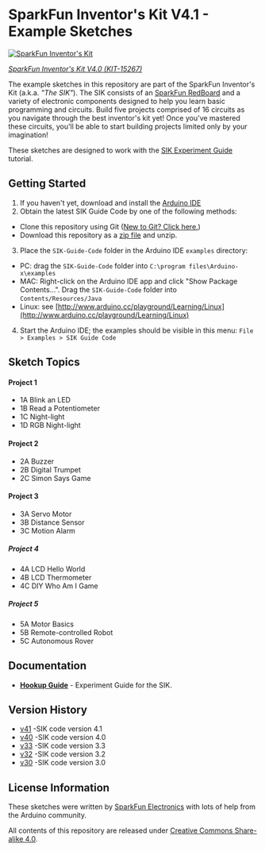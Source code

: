 SparkFun Inventor's Kit V4.1 - Example Sketches
======================================================

[![SparkFun Inventor's Kit](https://cdn.sparkfun.com//assets/parts/1/3/7/3/7/15267-SparkFun_Inventor_s_Kit_-_v4.1-01a.jpg)](https://www.sparkfun.com/products/15267)

[*SparkFun Inventor's Kit V4.0 (KIT-15267)*](https://www.sparkfun.com/products/15267)

The example sketches in this repository are part of the SparkFun Inventor's Kit (a.k.a. *"The SIK"*).
The SIK consists of an [SparkFun RedBoard](https://www.sparkfun.com/products/15123) and a variety of electronic components designed to help you learn basic programming and circuits.
Build five projects comprised of 16 circuits as you navigate through the best inventor's kit yet! Once you've mastered these circuits, you'll be able to start building projects limited only by your imagination!

These sketches are designed to work with the [SIK Experiment Guide](https://learn.sparkfun.com/tutorials/sparkfun-inventors-kit-experiment-guide---v41) tutorial.

Getting Started
---------------

1. If you haven't yet, download and install the [Arduino IDE](http://arduino.cc/en/Main/Software)
2. Obtain the latest SIK Guide Code by one of the following methods:
 * Clone this repository using Git ([New to Git? Click here.](https://help.github.com/articles/set-up-git))
 * Download this repository as a [zip file](https://github.com/sparkfun/SIK-Guide-Code/archive/master.zip) and unzip.
3. Place the `SIK-Guide-Code` folder in the Arduino IDE `examples` directory:
 * PC: drag the `SIK-Guide-Code` folder into `C:\program files\Arduino-x\examples`
 * MAC: Right-click on the Arduino IDE app and click "Show Package Contents...". Drag the `SIK-Guide-Code` folder into `Contents/Resources/Java`
 * Linux: see [http://www.arduino.cc/playground/Learning/Linux](http://www.arduino.cc/playground/Learning/Linux)
4. Start the Arduino IDE; the examples should be visible in this menu: `File > Examples > SIK Guide Code`

Sketch Topics
-------------

#### Project 1
* 1A Blink an LED
* 1B Read a Potentiometer
* 1C Night-light
* 1D RGB Night-light

#### Project 2

* 2A Buzzer
* 2B Digital Trumpet
* 2C Simon Says Game

#### Project 3

* 3A Servo Motor
* 3B Distance Sensor
* 3C Motion Alarm

##### Project 4

* 4A LCD Hello World
* 4B LCD Thermometer
* 4C DIY Who Am I Game

##### Project 5

* 5A Motor Basics
* 5B Remote-controlled Robot
* 5C Autonomous Rover

Documentation
--------------
* **[Hookup Guide](https://learn.sparkfun.com/tutorials/sparkfun-inventors-kit-experiment-guide---v41)** - Experiment Guide for the SIK.

Version History
---------------
* [v41](https://github.com/sparkfun/SIK-Guide-Code/tree/v40) -SIK code version 4.1
* [v40](https://github.com/sparkfun/SIK-Guide-Code/tree/v40) -SIK code version 4.0
* [v33](https://github.com/sparkfun/SIK-Guide-Code/tree/v33) -SIK code version 3.3
* [v32](https://github.com/sparkfun/SIK-Guide-Code/tree/v32) -SIK code version 3.2
* [v30](https://github.com/sparkfun/SIK-Guide-Code/tree/v30) -SIK code version 3.0

License Information
-------------------

These sketches were written by [SparkFun Electronics](https://www.sparkfun.com) with lots of help from the Arduino community.

All contents of this repository are released under [Creative Commons Share-alike 4.0](http://creativecommons.org/licenses/by-sa/4.0/).
